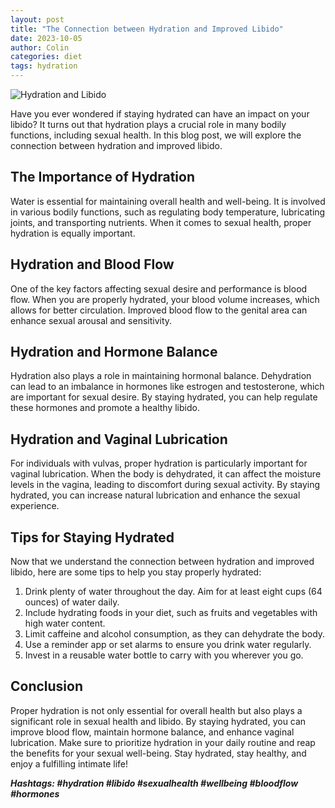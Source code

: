 ```yaml
---
layout: post
title: "The Connection between Hydration and Improved Libido"
date: 2023-10-05
author: Colin
categories: diet
tags: hydration
---
```


![Hydration and Libido](https://source.unsplash.com/1600x900/?hydration,libido)

Have you ever wondered if staying hydrated can have an impact on your libido? It turns out that hydration plays a crucial role in many bodily functions, including sexual health. In this blog post, we will explore the connection between hydration and improved libido.

## The Importance of Hydration

Water is essential for maintaining overall health and well-being. It is involved in various bodily functions, such as regulating body temperature, lubricating joints, and transporting nutrients. When it comes to sexual health, proper hydration is equally important.

## Hydration and Blood Flow

One of the key factors affecting sexual desire and performance is blood flow. When you are properly hydrated, your blood volume increases, which allows for better circulation. Improved blood flow to the genital area can enhance sexual arousal and sensitivity.

## Hydration and Hormone Balance

Hydration also plays a role in maintaining hormonal balance. Dehydration can lead to an imbalance in hormones like estrogen and testosterone, which are important for sexual desire. By staying hydrated, you can help regulate these hormones and promote a healthy libido.

## Hydration and Vaginal Lubrication

For individuals with vulvas, proper hydration is particularly important for vaginal lubrication. When the body is dehydrated, it can affect the moisture levels in the vagina, leading to discomfort during sexual activity. By staying hydrated, you can increase natural lubrication and enhance the sexual experience.

## Tips for Staying Hydrated

Now that we understand the connection between hydration and improved libido, here are some tips to help you stay properly hydrated:

1. Drink plenty of water throughout the day. Aim for at least eight cups (64 ounces) of water daily.
2. Include hydrating foods in your diet, such as fruits and vegetables with high water content.
3. Limit caffeine and alcohol consumption, as they can dehydrate the body.
4. Use a reminder app or set alarms to ensure you drink water regularly.
5. Invest in a reusable water bottle to carry with you wherever you go.

## Conclusion

Proper hydration is not only essential for overall health but also plays a significant role in sexual health and libido. By staying hydrated, you can improve blood flow, maintain hormone balance, and enhance vaginal lubrication. Make sure to prioritize hydration in your daily routine and reap the benefits for your sexual well-being. Stay hydrated, stay healthy, and enjoy a fulfilling intimate life!

***Hashtags: #hydration #libido #sexualhealth #wellbeing #bloodflow #hormones***